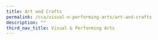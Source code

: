 ```yaml
---
title: Art and Crafts
permalink: /cca/visual-n-performing-arts/art-and-crafts
description: ""
third_nav_title: Visual & Performing Arts
---
```

